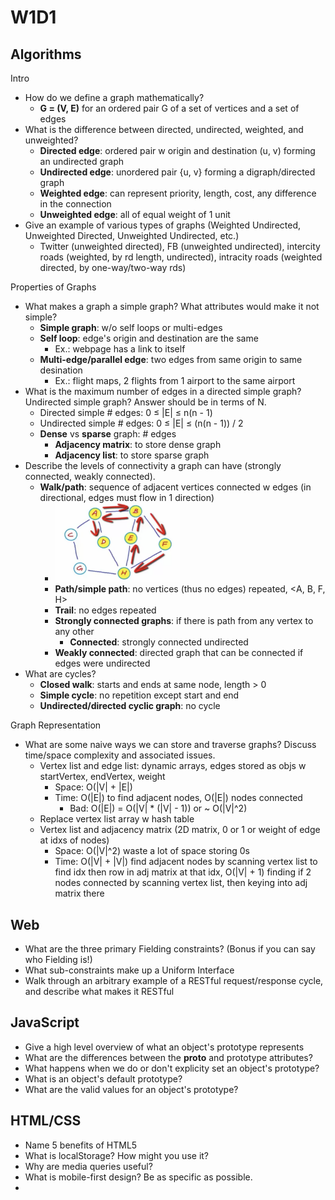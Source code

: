 # W1D1

## Algorithms
Intro
- How do we define a graph mathematically?
  - **G = (V, E)** for an ordered pair G of a set of vertices and a set of edges
- What is the difference between directed, undirected, weighted, and unweighted?
  - **Directed edge**: ordered pair w origin and destination (u, v) forming an undirected graph
  - **Undirected edge**: unordered pair {u, v} forming a digraph/directed graph
  - **Weighted edge**: can represent priority, length, cost, any difference in the connection
  - **Unweighted edge**: all of equal weight of 1 unit
- Give an example of various types of graphs (Weighted Undirected, Unweighted Directed, Unweighted Undirected, etc.)
  - Twitter (unweighted directed), FB (unweighted undirected), intercity roads (weighted, by rd length, undirected), intracity roads (weighted directed, by one-way/two-way rds)

Properties of Graphs
- What makes a graph a simple graph? What attributes would make it not simple?
  - **Simple graph**: w/o self loops or multi-edges
  - **Self loop**: edge's origin and destination are the same
    - Ex.: webpage has a link to itself
  - **Multi-edge/parallel edge**: two edges from same origin to same desination
    - Ex.: flight maps, 2 flights from 1 airport to the same airport
- What is the maximum number of edges in a directed simple graph? Undirected simple graph? Answer should be in terms of N.
  - Directed simple # edges: 0 ≤ |E| ≤ n(n - 1)
  - Undirected simple # edges: 0 ≤ |E| ≤ (n(n - 1)) / 2
  - **Dense** vs **sparse** graph: # edges
    - **Adjacency matrix**: to store dense graph
    - **Adjacency list**: to store sparse graph
- Describe the levels of connectivity a graph can have (strongly connected, weakly connected).
  - **Walk/path**: sequence of adjacent vertices connected w edges (in directional, edges must flow in 1 direction)
    - <img src="../Images/path.png" width=200/>
    - **Path/simple path**: no vertices (thus no edges) repeated, <A, B, F, H>
    - **Trail**: no edges repeated
    - **Strongly connected graphs**: if there is path from any vertex to any other
      - **Connected**: strongly connected undirected
    - **Weakly connected**: directed graph that can be connected if edges were undirected
- What are cycles?
  - **Closed walk**: starts and ends at same node, length > 0
  - **Simple cycle**: no repetition except start and end
  - **Undirected/directed cyclic graph**: no cycle

Graph Representation
- What are some naive ways we can store and traverse graphs? Discuss time/space complexity and associated issues.
  - Vertex list and edge list: dynamic arrays, edges stored as objs w startVertex, endVertex, weight
    - Space: O(|V| + |E|)
    - Time: O(|E|) to find adjacent nodes, O(|E|) nodes connected
      - Bad: O(|E|) = O(|V| * (|V| - 1)) or ~ O(|V|^2)
  - Replace vertex list array w hash table
  - Vertex list and adjacency matrix (2D matrix, 0 or 1 or weight of edge at idxs of nodes)
    - Space: O(|V|^2) waste a lot of space storing 0s
    - Time: O(|V| + |V|) find adjacent nodes by scanning vertex list to find idx then row in adj matrix at that idx, O(|V| + 1)  finding if 2 nodes connected by scanning vertex list, then keying into adj matrix there
    
## Web
- What are the three primary Fielding constraints? (Bonus if you can say who Fielding is!)
- What sub-constraints make up a Uniform Interface
- Walk through an arbitrary example of a RESTful request/response cycle, and describe what makes it RESTful

## JavaScript
- Give a high level overview of what an object's prototype represents
- What are the differences between the __proto__ and prototype attributes?
- What happens when we do or don't explicity set an object's prototype?
- What is an object's default prototype?
- What are the valid values for an object's prototype?

## HTML/CSS
- Name 5 benefits of HTML5
- What is localStorage? How might you use it?
- Why are media queries useful?
- What is mobile-first design? Be as specific as possible.
-
